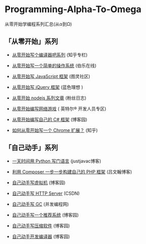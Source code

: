 # Programming-Alpha-To-Omega

从零开始学编程系列汇总(从α到Ω)

## 「从零开始」系列

- [从零开始写个编译器吧系列](http://zhuanlan.zhihu.com/mosky/19878087)  (知乎专栏)

- [从零开始写一个简单的操作系统](http://top.jobbole.com/13810/)  (伯乐在线)

- [从零开始写 JavaScript 框架](http://www.ituring.com.cn/minibook/770)  (图灵社区)

- [从零开始写 jQuery 框架](http://www.blueidea.com/tech/web/2010/7326.asp)  (蓝色理想 )

- [从零开始 nodejs 系列文章](http://blog.fens.me/series-nodejs/)  (粉丝日志)

- [从零开始编写网络游戏](https://software.intel.com/zh-cn/blogs/2013/11/07/1/) ( 英特尔® 开发人员专区)

- [从零开始编写自己的 C# 框架](http://www.cnblogs.com/EmptyFS/p/3621484.html) (博客园)

- [如何从零开始写一个 Chrome 扩展？](http://www.zhihu.com/question/20179805) (知乎)

## 「自己动手」系列

- [一天时间用 Python 写门语言](http://justjavac.com/python/2012/04/13/one-day-write-language-in-python.html) (justjavac博客)

- [利用 Composer 一步一步构建自己的 PHP 框架](http://lvwenhan.com/php/405.html) (吕文翰博客)

- [自己动手写虚拟机](http://www.cnblogs.com/john-d/archive/2009/12/05/1617710.html) (博客园)

- [自己动手写 HTTP Server](http://blog.csdn.net/heiyeshuwu/article/details/2576915) (CSDN)

- [自己动手写 GC](http://ifeve.com/babys-first-garbage-collector/) (并发编程网)

- [自己动手写一个推荐系统](http://www.cnblogs.com/flclain/archive/2013/03/03/2941397.html) (博客园)

- [自己动手写压缩软件](http://www.cnblogs.com/BlueSky2012/articles/huffman_zip.html) (博客园)

- [自己动手开发编译器](http://www.cnblogs.com/Ninputer/archive/2011/06/06/2073908.html) (博客园)
